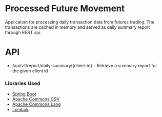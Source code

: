# Processed Future Movement

Application for processing daily transaction data from futures trading. 
The transactions are cached in memory and served as daily summary report through REST api.

# API

* /api/v1/report/daily-summary/{client-id} - Retrieve a summary report for the given client id



### Libraries Used

* [Spring Boot](https://spring.io/projects/spring-boot)
* [Apache Commons CSV](https://commons.apache.org/proper/commons-csv/)
* [Apache Commons Lang](https://commons.apache.org/proper/commons-lang/)
* [Lombok](https://projectlombok.org/)

